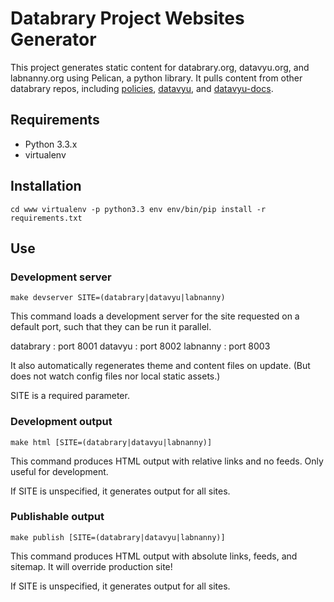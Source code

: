 # Databrary Project Websites Generator

This project generates static content for databrary.org, datavyu.org, and labnanny.org using Pelican, a python library. It pulls content from other databrary repos, including [policies](https://github.com/databrary/policies), [datavyu](https://github.com/databrary/datavyu), and [datavyu-docs](https://github.com/databrary/datavyu-docs).

## Requirements

- Python 3.3.x
- virtualenv

## Installation

`cd www
virtualenv -p python3.3 env
env/bin/pip install -r requirements.txt`

## Use

### Development server

`make devserver SITE=(databrary|datavyu|labnanny)`

This command loads a development server for the site requested on a default port, such that they can be run it parallel.

databrary
:	port 8001
datavyu
:	port 8002
labnanny
:	port 8003

It also automatically regenerates theme and content files on update. (But does not watch config files nor local static assets.)

SITE is a required parameter.

### Development output

`make html [SITE=(databrary|datavyu|labnanny)]`

This command produces HTML output with relative links and no feeds. Only useful for development.

If SITE is unspecified, it generates output for all sites.

### Publishable output

`make publish [SITE=(databrary|datavyu|labnanny)]`

This command produces HTML output with absolute links, feeds, and sitemap. It will override production site!

If SITE is unspecified, it generates output for all sites.
